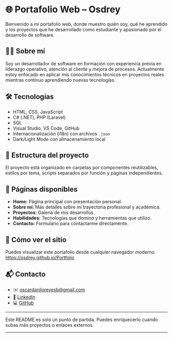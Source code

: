 # 🌐 Portafolio Web – Osdrey

Bienvenido a mi portafolio web, donde muestro quién soy, qué he aprendido y los proyectos que he desarrollado como estudiante y apasionado por el desarrollo de software.

## 👨‍💻 Sobre mí

Soy un desarrollador de software en formación con experiencia previa en liderazgo operativo, atención al cliente y mejora de procesos. Actualmente estoy enfocado en aplicar mis conocimientos técnicos en proyectos reales mientras continuo aprendiendo nuevas tecnologías.

## 🛠️ Tecnologías

- HTML, CSS, JavaScript
- C# (.NET), PHP (Laravel)
- SQL
- Visual Studio, VS Code, GitHub
- Internacionalización (i18n) con archivos `.json`
- Dark/Light Mode con almacenamiento local

## 📂 Estructura del proyecto

El proyecto está organizado en carpetas por componentes reutilizables, estilos por tema, scripts separados por función y páginas independientes.

## 📄 Páginas disponibles

- **Home:** Página principal con presentación personal.
- **Sobre mí:** Más detalles sobre mi trayectoria profesional y académica.
- **Proyectos:** Galería de mis desarrollos.
- **Habilidades:** Tecnologías que domino y herramientas que utilizo.
- **Contacto:** Formulario para contactarme directamente.

## 🚀 Cómo ver el sitio

Puedes visualizar este portafolio desde cualquier navegador moderno.  
https://osdrey.github.io/Portfolio

## 📬 Contacto

- ✉️ oscardaniloreyesb@gmail.com
- 💼 [LinkedIn](linkedin.com/in/oscardreyes)
- 💻 [GitHub](https://github.com/Osdrey)

-----------------------------------------------------------------------------------------------------------

Este README es solo un punto de partida. Puedes enriquecerlo cuando subas más proyectos o enlaces externos.

-----------------------------------------------------------------------------------------------------------
